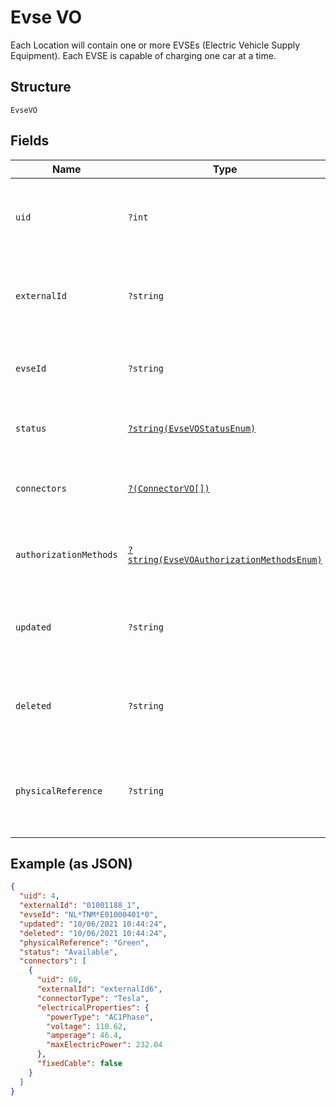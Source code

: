 
# Evse VO

Each Location will contain one or more EVSEs (Electric Vehicle Supply Equipment). Each EVSE is capable of charging one car at a time.

## Structure

`EvseVO`

## Fields

| Name | Type | Tags | Description | Getter | Setter |
|  --- | --- | --- | --- | --- | --- |
| `uid` | `?int` | Optional | Internal identifier used to refer to single individual  EVSE unit. | getUid(): ?int | setUid(?int uid): void |
| `externalId` | `?string` | Optional | Identifier of the Evse as given by the Operator, unique for that Operator | getExternalId(): ?string | setExternalId(?string externalId): void |
| `evseId` | `?string` | Optional | Standard EVSEId identifier (ISO-IEC-15118) | getEvseId(): ?string | setEvseId(?string evseId): void |
| `status` | [`?string(EvseVOStatusEnum)`](../../doc/models/evse-vo-status-enum.md) | Optional | The current status of the EVSE units availability | getStatus(): ?string | setStatus(?string status): void |
| `connectors` | [`?(ConnectorVO[])`](../../doc/models/connector-vo.md) | Optional | List of all connectors available on this EVSE unit. | getConnectors(): ?array | setConnectors(?array connectors): void |
| `authorizationMethods` | [`?string(EvseVOAuthorizationMethodsEnum)`](../../doc/models/evse-vo-authorization-methods-enum.md) | Optional | Methods that can be used to Authorize sessions on this EVSE | getAuthorizationMethods(): ?string | setAuthorizationMethods(?string authorizationMethods): void |
| `updated` | `?string` | Optional | ISO8601-compliant UTC datetime of the last update of the EVSE | getUpdated(): ?string | setUpdated(?string updated): void |
| `deleted` | `?string` | Optional | optional  ISO8601-compliant UTC deletion timestamp of the Evse | getDeleted(): ?string | setDeleted(?string deleted): void |
| `physicalReference` | `?string` | Optional | An optional number/string printed on the outside of the EVSE for visual identification | getPhysicalReference(): ?string | setPhysicalReference(?string physicalReference): void |

## Example (as JSON)

```json
{
  "uid": 4,
  "externalId": "01001188_1",
  "evseId": "NL*TNM*E01000401*0",
  "updated": "10/06/2021 10:44:24",
  "deleted": "10/06/2021 10:44:24",
  "physicalReference": "Green",
  "status": "Available",
  "connectors": [
    {
      "uid": 60,
      "externalId": "externalId6",
      "connectorType": "Tesla",
      "electricalProperties": {
        "powerType": "AC1Phase",
        "voltage": 110.62,
        "amperage": 46.4,
        "maxElectricPower": 232.04
      },
      "fixedCable": false
    }
  ]
}
```

